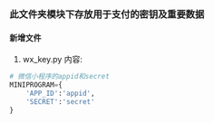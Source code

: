 ### 此文件夹模块下存放用于支付的密钥及重要数据
#### 新增文件
1. wx_key.py 内容:
```python
# 微信小程序的appid和secret
MINIPROGRAM={
    'APP_ID':'appid',
    'SECRET':'secret'
}
```